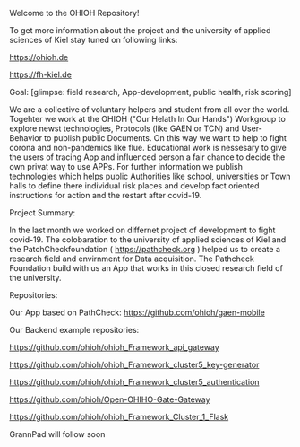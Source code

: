 Welcome to the OHIOH Repository!

To get more information about the project and the university of applied sciences of Kiel stay tuned on following links:

https://ohioh.de

https://fh-kiel.de

Goal:
[glimpse: field research, App-development, public health, risk scoring]

We are a collective of voluntary helpers and student from all over the world. Togehter we work at the OHIOH ("Our Helath In Our Hands") Workgroup to explore newst technologies, Protocols (like GAEN or TCN) and User-Behavior to publish public Documents. On this way we want to help to fight corona and non-pandemics like flue.
Educational work is nessesary to give the users of tracing App and influenced person a fair chance to decide the own privat way to use APPs.
For further information we publish technologies which helps public Authorities like school, universities or Town halls to define there individual risk places and  develop fact oriented  instructions for action and the restart after covid-19.

Project Summary:

In the last month we worked on differnet project of development to fight covid-19.
The colobaration  to the university of applied sciences of Kiel and the PatchCheckfoundation ( https://pathcheck.org ) helped us to create a research field and envirnment for Data acquisition.
The Pathcheck Foundation build with us an App that works in this closed research field of the university.


Repositories:

Our App based on PathCheck:
https://github.com/ohioh/gaen-mobile


Our Backend example repositories:

https://github.com/ohioh/ohioh_Framework_api_gateway

https://github.com/ohioh/ohioh_Framework_cluster5_key-generator

https://github.com/ohioh/ohioh_Framework_cluster5_authentication

https://github.com/ohioh/Open-OHIHO-Gate-Gateway

https://github.com/ohioh/ohioh_Framework_Cluster_1_Flask

GrannPad will follow soon



